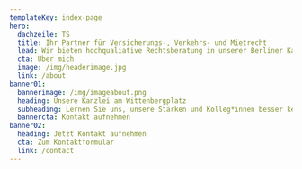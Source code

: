 ```yaml
---
templateKey: index-page
hero:
  dachzeile: TS
  title: Ihr Partner für Versicherungs-, Verkehrs- und Mietrecht
  lead: Wir bieten hochqualiative Rechtsberatung in unserer Berliner Kanzlei für Sie
  cta: Über mich
  image: /img/headerimage.jpg
  link: /about
banner01:
  bannerimage: /img/imageabout.png
  heading: Unsere Kanzlei am Wittenbergplatz
  subheading: Lernen Sie uns, unsere Stärken und Kolleg*innen besser kennen
  bannercta: Kontakt aufnehmen
banner02:
  heading: Jetzt Kontakt aufnehmen
  cta: Zum Kontaktformular
  link: /contact
---
```

